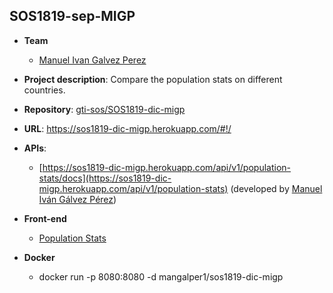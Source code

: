 ## SOS1819-sep-MIGP


- **Team**
  - [Manuel Ivan Galvez Perez](https://github.com/mangalper1)
- **Project description**:  Compare the population stats on different countries.
- **Repository**: [gti-sos/SOS1819-dic-migp](https://github.com/gti-sos/SOS1819-dic-migp)
- **URL**: https://sos1819-dic-migp.herokuapp.com/#!/
-  **APIs**:
    - [https://sos1819-dic-migp.herokuapp.com/api/v1/population-stats/docs](https://sos1819-dic-migp.herokuapp.com/api/v1/population-stats) (developed by [Manuel Iván Gálvez Pérez](https://github.com/mangalper1))
    
- **Front-end**
    - [Population Stats](https://sos1819-dic-migp.herokuapp.com/#!/ui/v1/population-stats)

- **Docker**
    - docker run -p 8080:8080 -d mangalper1/sos1819-dic-migp

